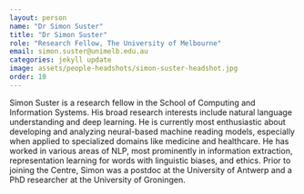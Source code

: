 ```yaml
---
layout: person
name: "Dr Simon Suster"
title: "Dr Simon Suster"
role: "Research Fellow, The University of Melbourne"
email: simon.suster@unimelb.edu.au
categories: jekyll update
image: assets/people-headshots/simon-suster-headshot.jpg
order: 10
---
```

Simon Suster is a research fellow in the School of Computing and Information Systems. His broad research interests include natural language understanding and deep learning. He is currently most enthusiastic about developing and analyzing neural-based machine reading models, especially when applied to specialized domains like medicine and healthcare. He has worked in various areas of NLP, most prominently in information extraction, representation learning for words with linguistic biases, and ethics. Prior to joining the Centre, Simon was a postdoc at the University of Antwerp and a PhD researcher at the University of Groningen.
